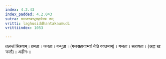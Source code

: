 ```yaml
---
index: 4.2.43
index_padded: 4.2.043
sutra: ग्रामजनबन्धुसहायेभ्यः तल्
vritti: laghusiddhantakaumudi
vrittiindex: 1053

---
```

तलन्तं स्त्रियाम्। ग्रमता। जनता। बन्धुता। (गजसहायाभ्यां चेति वक्तव्यम्)। गजता। सहायता। (अह्नः खः क्रतौ)। अहीनः॥